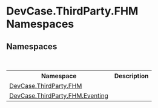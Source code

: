 # DevCase.ThirdParty.FHM Namespaces
 




## Namespaces
&nbsp;<table><tr><th>Namespace</th><th>Description</th></tr><tr><td><a href="N_DevCase_ThirdParty_FHM">DevCase.ThirdParty.FHM</a></td><td></td></tr><tr><td><a href="N_DevCase_ThirdParty_FHM_Eventing">DevCase.ThirdParty.FHM.Eventing</a></td><td></td></tr></table>&nbsp;
